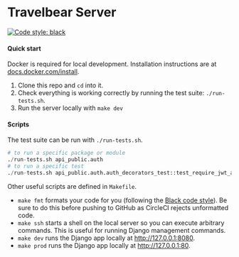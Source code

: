# Travelbear Server

[![Code style: black](https://img.shields.io/badge/code%20style-black-000000.svg)](https://github.com/ambv/black)


#### Quick start

Docker is required for local development.
Installation instructions are at [docs.docker.com/install](https://docs.docker.com/install/). 

 1. Clone this repo and `cd` into it.
 2. Check everything is working correctly by running the test suite: `./run-tests.sh`.
 3. Run the server locally with `make dev`

#### Scripts

The test suite can be run with `./run-tests.sh`.
```py
# to run a specific package or module
./run-tests.sh api_public.auth
# to run a specific test
./run-tests.sh api_public.auth.auth_decorators_test::test_require_jwt_auth_authenticated
```

Other useful scripts are defined in `Makefile`.

 - `make fmt` formats your code for you (following the [Black code style](https://black.readthedocs.io/en/stable/the_black_code_style.html)).
    Be sure to do this before pushing to GitHub as CircleCI rejects unformatted code.
 - `make ssh` starts a shell on the local server so you can execute arbitrary commands.
This is useful for running Django management commands.
 - `make dev` runs the Django app locally at http://127.0.0.1:8080.
 - `make prod` runs the Django app locally at http://127.0.0.1:80.
